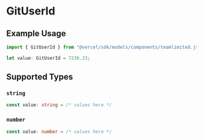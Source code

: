 # GitUserId

## Example Usage

```typescript
import { GitUserId } from "@vercel/sdk/models/components/teamlimited.js";

let value: GitUserId = 7236.23;
```

## Supported Types

### `string`

```typescript
const value: string = /* values here */
```

### `number`

```typescript
const value: number = /* values here */
```

